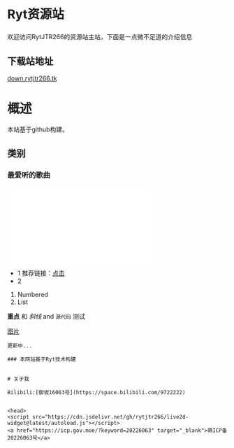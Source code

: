 # Ryt资源站
<h3 id="jinrishici-sentence"></h3>
<script src="https://sdk.jinrishici.com/v2/browser/jinrishici.js" charset="utf-8"></script>

欢迎访问RytJTR266的资源站主站，下面是一点微不足道的介绍信息

## 下载站地址
[down.rytjtr266.tk](https://down.rytjtr266.tk)

# 概述
本站基于github构建。






## 类别








### 最爱听的歌曲
<iframe frameborder="no" border="0" marginwidth="0" marginheight="0" width=340 height=86 src="//music.163.com/outchain/player?type=2&id=27517197&auto=0&height=66"></iframe>
<iframe frameborder="no" border="0" marginwidth="0" marginheight="0" width=340 height=86 src="//music.163.com/outchain/player?type=2&id=27517197&auto=0&height=66"></iframe>




- 1 推荐链接：[点击](https://fuyu.ml)
- 2

1. Numbered
2. List

**重点** 和 _斜线_ and `源代码` 测试

[图片](src)
```
更新中...

### 本网站基于Ryt技术构建


# 关于我

Bilibili:[御坂16063号](https://space.bilibili.com/9722222)


<head>
<script src="https://cdn.jsdelivr.net/gh/rytjtr266/live2d-widget@latest/autoload.js"></script>
<a href="https://icp.gov.moe/?keyword=20226063" target="_blank">萌ICP备20226063号</a>
